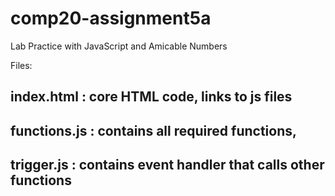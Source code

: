 # comp20-assignment5a
Lab Practice with JavaScript and Amicable Numbers

Files:

index.html : core HTML code, links to js files
---
functions.js : contains all required functions, 
---
trigger.js : contains event handler that calls other functions
---
